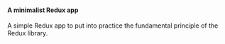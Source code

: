 #### A minimalist Redux app

A simple Redux app to put into practice the fundamental principle of the Redux library.
